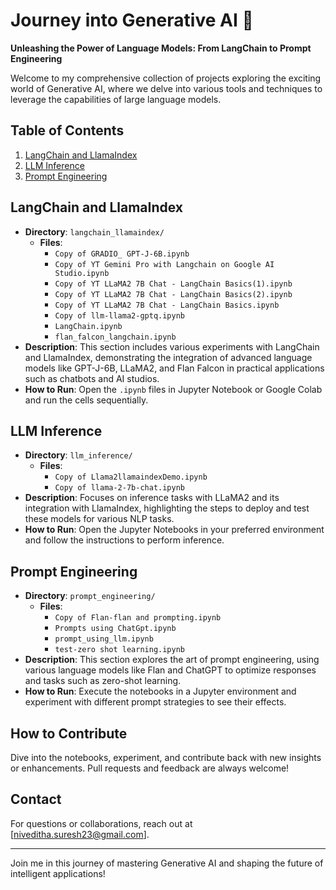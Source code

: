 #  Journey into Generative AI 🚀

**Unleashing the Power of Language Models: From LangChain to Prompt Engineering**

Welcome to my comprehensive collection of projects exploring the exciting world of Generative AI, where we delve into various tools and techniques to leverage the capabilities of large language models.

## Table of Contents

1. [LangChain and LlamaIndex](#langchain-and-llamaindex)
2. [LLM Inference](#llm-inference)
3. [Prompt Engineering](#prompt-engineering)

## LangChain and LlamaIndex

- **Directory**: `langchain_llamaindex/`
    - **Files**:
        - `Copy of GRADIO_ GPT-J-6B.ipynb`
        - `Copy of YT Gemini Pro with Langchain on Google AI Studio.ipynb`
        - `Copy of YT LLaMA2 7B Chat - LangChain Basics(1).ipynb`
        - `Copy of YT LLaMA2 7B Chat - LangChain Basics(2).ipynb`
        - `Copy of YT LLaMA2 7B Chat - LangChain Basics.ipynb`
        - `Copy of llm-llama2-gptq.ipynb`
        - `LangChain.ipynb`
        - `flan_falcon_langchain.ipynb`
- **Description**: 
    This section includes various experiments with LangChain and LlamaIndex, demonstrating the integration of advanced language models like GPT-J-6B, LLaMA2, and Flan Falcon in practical applications such as chatbots and AI studios.
- **How to Run**: Open the `.ipynb` files in Jupyter Notebook or Google Colab and run the cells sequentially.

## LLM Inference

- **Directory**: `llm_inference/`
    - **Files**:
        - `Copy of Llama2llamaindexDemo.ipynb`
        - `Copy of llama-2-7b-chat.ipynb`
- **Description**: 
    Focuses on inference tasks with LLaMA2 and its integration with LlamaIndex, highlighting the steps to deploy and test these models for various NLP tasks.
- **How to Run**: Open the Jupyter Notebooks in your preferred environment and follow the instructions to perform inference.

## Prompt Engineering

- **Directory**: `prompt_engineering/`
    - **Files**:
        - `Copy of Flan-flan and prompting.ipynb`
        - `Prompts using ChatGpt.ipynb`
        - `prompt_using_llm.ipynb`
        - `test-zero shot learning.ipynb`
- **Description**: 
    This section explores the art of prompt engineering, using various language models like Flan and ChatGPT to optimize responses and tasks such as zero-shot learning.
- **How to Run**: Execute the notebooks in a Jupyter environment and experiment with different prompt strategies to see their effects.

## How to Contribute

Dive into the notebooks, experiment, and contribute back with new insights or enhancements. Pull requests and feedback are always welcome!



## Contact

For questions or collaborations, reach out at [niveditha.suresh23@gmail.com].

---

Join me in this journey of mastering Generative AI and shaping the future of intelligent applications!
